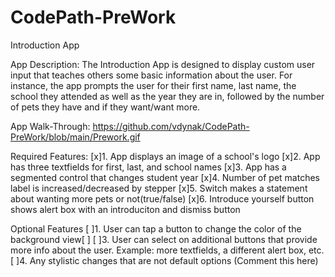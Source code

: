 # CodePath-PreWork
Introduction App

App Description:
The Introduction App is designed to display custom user input that teaches others some basic information about the user. For instance, the app prompts the user for their first name, last name, the school they attended as well as the year they are in, followed by the number of pets they have and if they want/want more.

App Walk-Through:
https://github.com/vdynak/CodePath-PreWork/blob/main/Prework.gif

Required Features:
[x]1. App displays an image of a school's logo
[x]2. App has three textfields for first, last, and school names
[x]3. App has a segmented control that changes student year
[x]4. Number of pet matches label is increased/decreased by stepper
[x]5. Switch makes a statement about wanting more pets or not(true/false)
[x]6. Introduce yourself button shows alert box with an introduciton and dismiss button

Optional Features
[ ]1. User can tap a button to change the color of the background view[ ]
[ ]3. User can select on additional buttons that provide more info about the user. Example: more textfields, a different alert box, etc.
[ ]4. Any stylistic changes that are not default options (Comment this here)
